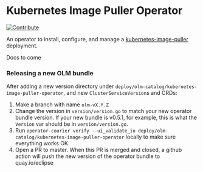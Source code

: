 # Kubernetes Image Puller Operator

[![Contribute](https://che.openshift.io/factory/resources/factory-contribute.svg)](https://che.openshift.io/f?url=https://github.com/che-incubator/kubernetes-image-puller-operator)

An operator to install, configure, and manage a [kubernetes-image-puller](https://github.com/che-incubator/kubernetes-image-puller) deployment.

Docs to come


### Releasing a new OLM bundle

After adding a new version directory under `deploy/olm-catalog/kubernetes-image-puller-operator`, and new `ClusterServiceVersion`s and CRDs:

1. Make a branch with name `olm-vX.Y.Z`
2. Change the version in `version/version.go` to match your new operator bundle version.  If your new bundle is v0.5.1, for example, this is what the `Version` var should be in `version/version.go`.
3. Run `operator-courier verify --ui_validate_io deploy/olm-catalog/kubernetes-image-puller-operator` locally to make sure everything works OK.
4. Open a PR to master.  When this PR is merged and closed, a github action will push the new version of the operator bundle to quay.io/eclipse
